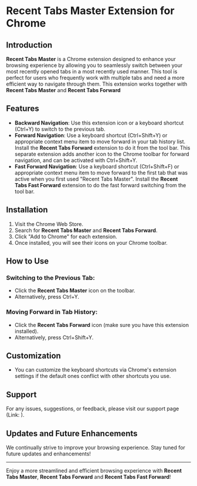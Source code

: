 # Recent Tabs Master Extension for Chrome

## Introduction

**Recent Tabs Master** is a Chrome extension designed to enhance your browsing experience by allowing you to seamlessly switch between your most recently opened tabs in a most recently used manner. This tool is perfect for users who frequently work with multiple tabs and need a more efficient way to navigate through them. This extension works together with **Recent Tabs Master** and **Recent Tabs Forward**

## Features

- **Backward Navigation**: Use this extension icon or a keyboard shortcut (Ctrl+Y) to switch to the previous tab.
- **Forward Navigation**: Use a keyboard shortcut (Ctrl+Shift+Y) or appropriate context menu item to move forward in your tab history list. Install the **Recent Tabs Forward** extension to do it from the tool bar. This separate extension adds another icon to the Chrome toolbar for forward navigation, and can be activated with Ctrl+Shift+Y.
- **Fast Forward Navigation**: Use a keyboard shortcut (Ctrl+Shift+F) or appropriate context menu item to move forward to the first tab that was active when you first used "Recent Tabs Master". Install the **Recent Tabs Fast Forward** extension to do the fast forward switching from the tool bar.



## Installation

1. Visit the Chrome Web Store.
2. Search for **Recent Tabs Master** and **Recent Tabs Forward**.
3. Click "Add to Chrome" for each extension.
4. Once installed, you will see their icons on your Chrome toolbar.

## How to Use

### Switching to the Previous Tab:
- Click the **Recent Tabs Master** icon on the toolbar.
- Alternatively, press Ctrl+Y.

### Moving Forward in Tab History:
- Click the **Recent Tabs Forward** icon (make sure you have this extension installed).
- Alternatively, press Ctrl+Shift+Y.

## Customization

- You can customize the keyboard shortcuts via Chrome's extension settings if the default ones conflict with other shortcuts you use.

## Support

For any issues, suggestions, or feedback, please visit our support page (Link: ).

## Updates and Future Enhancements

We continually strive to improve your browsing experience. Stay tuned for future updates and enhancements!

---

Enjoy a more streamlined and efficient browsing experience with **Recent Tabs Master**, **Recent Tabs Forward** and **Recent Tabs Fast Forward**!
